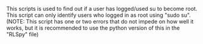 This scripts is used to find out if a user has logged/used su to become root. This script can only identify users who logged in as root using "sudo su". (NOTE: This script has one or two errors that do not impede on how well it works, but it is recommended to use the python version of this in the "RLSpy" file)

